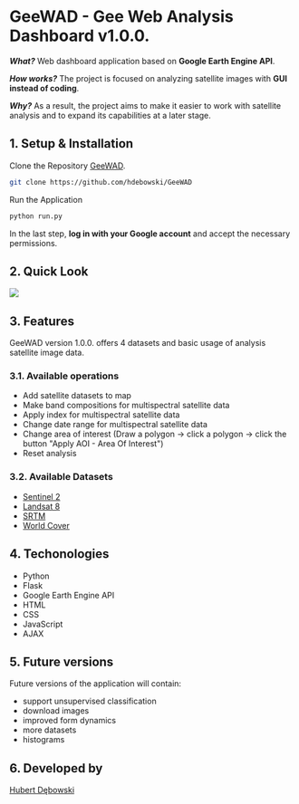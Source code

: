 # GeeWAD - Gee Web Analysis Dashboard v1.0.0.

_**What?**_ Web dashboard application based on **Google Earth Engine API**. 

_**How works?**_ The project is focused on analyzing satellite images with **GUI instead of coding**.

_**Why?**_ As a result, the project aims to make it easier to work with satellite analysis and to expand its capabilities at a later stage.

## 1. Setup & Installation 

Clone the Repository [GeeWAD](https://github.com/hdebowski/GeeWAD).
```bash
git clone https://github.com/hdebowski/GeeWAD
```

Run the Application
```bash
python run.py
```

In the last step, **log in with your Google account** and accept the necessary permissions.

## 2. Quick Look 
![](Animation.gif)


## 3. Features

GeeWAD version 1.0.0. offers 4 datasets and basic usage of analysis satellite image data.

### 3.1. Available operations
- Add satellite datasets to map
- Make band compositions for multispectral satellite data
- Apply index for multispectral satellite data
- Change date range for multispectral satellite data
- Change area of interest (Draw a polygon → click a polygon → click the button "Apply AOI - Area Of Interest")
- Reset analysis
  
### 3.2. Available Datasets
- [Sentinel 2](https://developers.google.com/earth-engine/datasets/catalog/COPERNICUS_S2_SR_HARMONIZED)
- [Landsat 8](https://developers.google.com/earth-engine/datasets/catalog/LANDSAT_LC08_C02_T1_TOA)
- [SRTM](https://developers.google.com/earth-engine/datasets/catalog/CGIAR_SRTM90_V4)
- [World Cover](https://developers.google.com/earth-engine/datasets/catalog/ESA_WorldCover_v100)

## 4. Techonologies
- Python
- Flask
- Google Earth Engine API
- HTML
- CSS
- JavaScript
- AJAX

## 5. Future versions
Future versions of the application will contain:
- support unsupervised classification
- download images
- improved form dynamics
- more datasets
- histograms


## 6. Developed by
[Hubert Dębowski](https://github.com/hdebowski)
